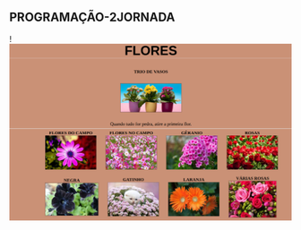 ## PROGRAMAÇÃO-2JORNADA
!![imagem](https://github.com/cidaci2000/programacao-2jornada/blob/main/Captura%20de%20tela%20de%202022-08-31%2009-41-20.png)
